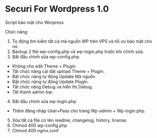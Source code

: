 # Securi For Wordpress 1.0

Script bảo mật cho Worpress

Chức năng:

1. Tự động tìm kiếm tất cả mã nguồn WP trên VPS và tối ưu bảo mật cho nó.
2. Backup 2 file wp-config.php và wp-login.php trước khi chỉnh sửa.
3. Bắt đầu chỉnh sửa wp-config.php
- Không cho edit Theme + Plugin
- Tắt chức năng cài đặt upload Theme + Plugin.
- Bật chức năng tự động Update Mã nguồn
- Bật chức năng tự động Update Plugin.
- Tắt chức năng Debug và hiển thị Debug.
- Tắt thanh admin bar.
4. Bắt đầu chỉnh sửa wp-login.php
- Thêm đăng nhập User+Pass cho trang Wp-admin + Wp-login.php.
5. Xóa tất cả file có tên readme, changelog, history, license.
6. Chmod 400 wp-config.php
7. Chmod 400 nginx.conf
